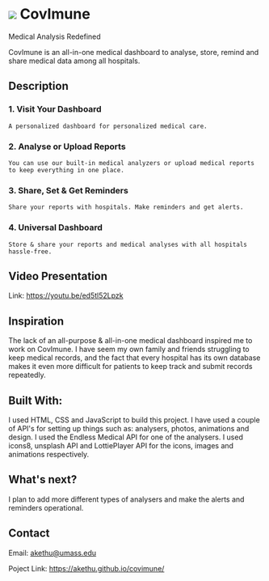 # <img src="https://img.icons8.com/plasticine/30/000000/protection-mask.png"/> CovImune
Medical Analysis Redefined

CovImune is an all-in-one medical dashboard to analyse, store, remind and share medical data among all hospitals.

## Description

### 1. Visit Your Dashboard

    A personalized dashboard for personalized medical care.

### 2. Analyse or Upload Reports

    You can use our built-in medical analyzers or upload medical reports to keep everything in one place.

### 3. Share, Set & Get Reminders

    Share your reports with hospitals. Make reminders and get alerts.

### 4. Universal Dashboard

    Store & share your reports and medical analyses with all hospitals hassle-free.



## Video Presentation

Link: https://youtu.be/ed5tl52Lpzk 


## Inspiration

The lack of an all-purpose & all-in-one medical dashboard inspired me to work on CovImune. I have seem my own family and friends struggling to keep medical records, and the fact that every hospital has its own database makes it even more difficult for patients to keep track and submit records repeatedly.


## Built With:

I used HTML, CSS and JavaScript to build this project. I have used a couple of API's for setting up things such as: analysers, photos, animations and design. 
I used the Endless Medical API for one of the analysers. I used icons8, unsplash API and LottiePlayer API for the icons, images and animations respectively.


## What's next?

I plan to add more different types of analysers and make the alerts and reminders operational.


## Contact

Email: akethu@umass.edu 

Poject Link: https://akethu.github.io/covimune/
